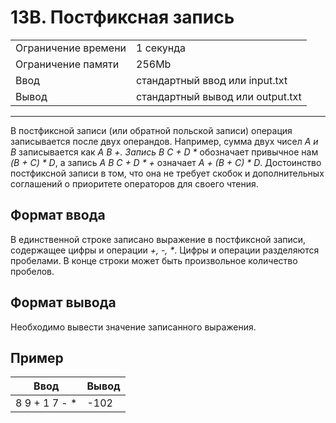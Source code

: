 # 13B. Постфиксная запись

<table>
  <tr>
  	<td>Ограничение времени</td>
  	<td>1 секунда</td>
  </tr>
  <tr>
  	<td>Ограничение памяти</td>
  	<td>256Mb</td>
  </tr>
  <tr>
  	<td>Ввод</td>
  	<td>стандартный ввод или input.txt</td>
  </tr>
  <tr>
  	<td>Вывод</td>
  	<td>стандартный вывод или output.txt</td>
  </tr>
</table>

---
В постфиксной записи (или обратной польской записи) операция записывается после двух операндов. Например, сумма двух чисел *A и B* записывается как *A B +. Запись B C + D \** обозначает привычное нам *(B + C) \* D*, а запись *A B C + D \* +* означает *A + (B + C) \* D*. Достоинство постфиксной записи в том, что она не требует скобок и дополнительных соглашений о приоритете операторов для своего чтения.

## Формат ввода

В единственной строке записано выражение в постфиксной записи, содержащее цифры и операции *+, -, \**. Цифры и операции разделяются пробелами. В конце строки может быть произвольное количество пробелов.

## Формат вывода

Необходимо вывести значение записанного выражения.

## Пример

|Ввод|Вывод|
|---|---|
|8 9 + 1 7 - *|-102|
